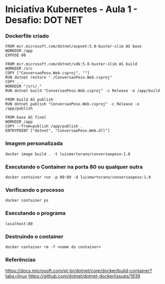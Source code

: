 # Iniciativa Kubernetes - Aula 1 - Desafio: DOT NET

### Dockerfile criado
```
FROM mcr.microsoft.com/dotnet/aspnet:5.0-buster-slim AS base
WORKDIR /app
EXPOSE 80

FROM mcr.microsoft.com/dotnet/sdk:5.0-buster-slim AS build
WORKDIR /src
COPY ["ConversaoPeso.Web.csproj", ""]
RUN dotnet restore "./ConversaoPeso.Web.csproj"
COPY . .
WORKDIR "/src/."
RUN dotnet build "ConversaoPeso.Web.csproj" -c Release -o /app/build

FROM build AS publish
RUN dotnet publish "ConversaoPeso.Web.csproj" -c Release -o /app/publish

FROM base AS final
WORKDIR /app
COPY --from=publish /app/publish .
ENTRYPOINT ["dotnet", "ConversaoPeso.Web.dll"]
```
### Imagem personalizada
```
docker image build . -t luismartorano/conversaopeso:1.0 
```

### Executando o Container na porta 80 ou qualquer outra
```
docker container run -p 80:80 -d luismartorano/conversaopeso:1.0
```

### Verificando o processo
```
docker container ps
```
### Executando o programa
```
localhost:80
```
### Destruindo o container
```
docker container rm -f <nome do container>
```
### Referências

https://docs.microsoft.com/pt-br/dotnet/core/docker/build-container?tabs=linux
https://github.com/dotnet/dotnet-docker/issues/1939


